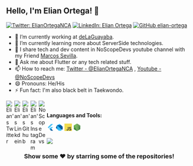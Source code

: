 ## Hello, I'm Elian Ortega! 👋

<!-- <p align="left"> <img src="https://komarev.com/ghpvc/?username=elian-ortega&label=Views&color=blue&style=plastic" alt="elian-ortega" /> </p> -->

[![Twitter: ElianOrtegaNCA](https://img.shields.io/twitter/follow/ElianOrtegaNCA?style=social)](https://twitter.com/ElianOrtegaNCA)
[![LinkedIn: Elian Ortega](https://img.shields.io/badge/ElianOrtega-blue?style=flat-square&logo=Linkedin&logoColor=white&link=www.linkedin.com/in/elian-ortega/)](https://www.linkedin.com/in/elian-ortega)
[![GitHub elian-ortega](https://img.shields.io/github/followers/elian-ortega?label=follow&style=social)](https://github.com/elian-ortega)


- 🔭 I’m currently working at [deLaGuayaba](https://delaguayaba.com).
- 🌱 I’m currently learning more about ServerSide technologies.
- 👯 I share tech and dev content in NoScopeDevs youtube channel with my Friend [Marcos Sevilla](https://github.com/marcossevilla/marcossevilla).
- 💬 Ask me about Flutter or any tech related stuff.
- 📫 How to reach me: [Twitter - @ElianOrtegaNCA](https://twitter.com/ElianOrtegaNCA) , [Youtube - @NoScopeDevs](https://www.youtube.com/channel/UCPz6bJ3DptMMXu7_hMb1oJQ)
- 😄 Pronouns: He/His
- ⚡ Fun fact: I'm also black belt in Taekwondo.
<!--- 🤔 I’m looking for help with VelocityX documentation. -->


<a href="https://twitter.com/ElianOrtegaNCA">
  <img align="left" alt="Elian's Twitter" width="22px" src="https://cdn.jsdelivr.net/npm/simple-icons@v3/icons/twitter.svg" />
</a>
<a href="https://www.linkedin.com/in/elian-ortega">
  <img align="left" alt="Elian's Linkdein" width="22px" src="https://cdn.jsdelivr.net/npm/simple-icons@v3/icons/linkedin.svg" />
</a>
<a href="https://github.com/elian-ortega">
  <img align="left" alt="Elian's Github" width="22px" src="https://cdn.jsdelivr.net/npm/simple-icons@v3/icons/github.svg" />
</a>

<a href="https://www.instagram.com/elian.ortega.nca/">
  <img align="left" alt="Elian's Instagram" width="22px" src="https://cdn.jsdelivr.net/npm/simple-icons@v3/icons/instagram.svg" />
</a>
<a href="https://www.youtube.com/channel/UCPz6bJ3DptMMXu7_hMb1oJQ">
  <img align="left" alt="No Scope Devs" width="22px" src="https://cdn.jsdelivr.net/npm/simple-icons@v3/icons/youtube.svg" />
</a>

<br/>

**Languages and Tools:**  

<code><img height="20" src="https://raw.githubusercontent.com/github/explore/80688e429a7d4ef2fca1e82350fe8e3517d3494d/topics/flutter/flutter.png"></code>
<code><img height="20" src="https://raw.githubusercontent.com/github/explore/80688e429a7d4ef2fca1e82350fe8e3517d3494d/topics/dart/dart.png"></code>
<code><img height="20" src="https://raw.githubusercontent.com/github/explore/80688e429a7d4ef2fca1e82350fe8e3517d3494d/topics/javascript/javascript.png"></code>
<code><img height="20" src="https://raw.githubusercontent.com/github/explore/80688e429a7d4ef2fca1e82350fe8e3517d3494d/topics/nodejs/nodejs.png"></code>    

<a href="https://github.com/elian-ortega">
  <img align="center" src="https://github-readme-stats.vercel.app/api/top-langs/?username=elian-ortega&theme=light&hide_langs_below=1" />
</a>
<!-- <a href="https://github.com/elian-ortega">
 <img align="center" src="https://github-readme-stats.vercel.app/api?username=elian-ortega&show_icons=true&theme=light&line_height=27" alt="Github Stats"/>
</a> -->

<div align="center">

### Show some ❤️ by starring some of the repositories!

</div>
